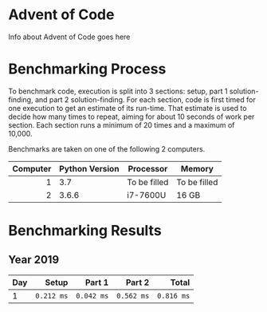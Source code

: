 # Advent of Code

Info about Advent of Code goes here

# Benchmarking Process

To benchmark code, execution is split into 3 sections: setup, part 1 solution-finding, and part 2 solution-finding. For each section, code is first timed for one execution to get an estimate of its run-time. That estimate is used to decide how many times to repeat, aiming for about 10 seconds of work per section. Each section runs a minimum of 20 times and a maximum of 10,000.

Benchmarks are taken on one of the following 2 computers.

|Computer|Python Version|Processor|Memory|
|---:|---|---|---|
|1|3.7|To be filled|To be filled|
|2|3.6.6|i7-7600U|16 GB|

# Benchmarking Results

## Year 2019
|Day|Setup|Part 1|Part 2| Total|
|:---|---:|---:|---:|---:|
| 1|`0.212 ms`|`0.042 ms`|`0.562 ms`|`0.816 ms`|
